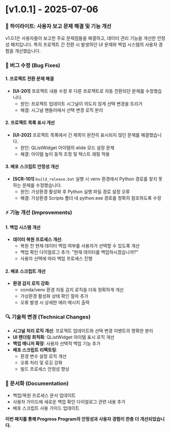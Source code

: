 # [v1.0.1] - 2025-07-06

### 🔧 하이라이트: 사용자 보고 문제 해결 및 기능 개선
v1.0.1은 사용자들이 보고한 주요 문제점들을 해결하고, 데이터 관리 기능을 개선한 안정성 패치입니다. 특히 프로젝트 간 전환 시 발생하던 UI 문제와 백업 시스템의 사용자 경험을 개선했습니다.

### 🐛 버그 수정 (Bug Fixes)
#### 1. **프로젝트 전환 문제 해결**
- **[UI-201]** 프로젝트 내용 수정 후 다른 프로젝트로 자동 전환되던 문제를 수정했습니다.
  - 원인: 프로젝트 업데이트 시그널이 의도치 않게 선택 변경을 트리거
  - 해결: 시그널 핸들러에서 선택 변경 로직 분리

#### 2. **프로젝트 목록 표시 개선**
- **[UI-202]** 프로젝트 목록에서 긴 제목이 완전히 표시되지 않던 문제를 해결했습니다.
  - 원인: QListWidget 아이템의 elide 모드 설정 문제
  - 해결: 아이템 높이 동적 조정 및 텍스트 래핑 적용

#### 3. **배포 스크립트 안정성 개선**
- **[SCR-101]** `build_release.bat` 실행 시 venv 환경에서 Python 경로를 찾지 못하는 문제를 수정했습니다.
  - 원인: 가상환경 활성화 후 Python 실행 파일 경로 설정 오류
  - 해결: 가상환경 Scripts 폴더 내 python.exe 경로를 정확히 참조하도록 수정

### ⚡ 기능 개선 (Improvements)
#### 1. **백업 시스템 개선**
- **데이터 복원 프로세스 개선**:
  - 복원 전 현재 데이터 백업 여부를 사용자가 선택할 수 있도록 개선
  - 백업 확인 다이얼로그 추가: "현재 데이터를 백업하시겠습니까?"
  - 사용자 선택에 따라 백업 프로세스 진행

#### 2. **배포 스크립트 개선**
- **환경 감지 로직 강화**:
  - conda/venv 환경 자동 감지 로직을 더욱 정확하게 개선
  - 가상환경 활성화 상태 확인 절차 추가
  - 오류 발생 시 상세한 에러 메시지 출력

### 🔍 기술적 변경 (Technical Changes)
- **시그널 처리 로직 개선**: 프로젝트 업데이트와 선택 변경 이벤트의 명확한 분리
- **UI 렌더링 최적화**: QListWidget 아이템 표시 로직 개선
- **백업 매니저 확장**: 사용자 선택적 백업 기능 추가
- **배포 스크립트 리팩토링**: 
  - 환경 변수 설정 로직 개선
  - 오류 처리 및 로깅 강화
  - 빌드 프로세스 안정성 향상

### 📝 문서화 (Documentation)
- 백업/복원 프로세스 문서 업데이트
- 사용자 가이드에 새로운 백업 확인 다이얼로그 관련 내용 추가
- 배포 스크립트 사용 가이드 업데이트

**이번 패치를 통해 Progress Program의 안정성과 사용자 경험이 한층 더 개선되었습니다.** 